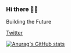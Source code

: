 ### Hi there 👋🏼

Building the Future

<a href="https://twitter.com/randyhattab">Twitter</a>

[![Anurag's GitHub stats](https://github-readme-stats.vercel.app/api?username=randyh0120)](https://github.com/anuraghazra/github-readme-stats)

<!--
**randyh0120/randyh0120** is a ✨ _special_ ✨ repository because its `README.md` (this file) appears on your GitHub profile.

Here are some ideas to get you started:

- 🔭 I’m currently working on 
- 🌱 I’m currently learning ...
- 👯 I’m looking to collaborate on ...
- 🤔 I’m looking for help with ...
- 💬 Ask me about ...
- 📫 How to reach me: ...
- 😄 Pronouns: ...
- ⚡ Fun fact: ...
-->
